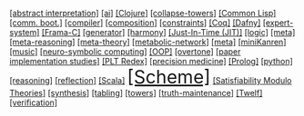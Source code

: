 <span class="wrd tagcloud0" id="0"><a href="https://github.com/search?q=user%3Anamin+user%3Ametareflection+user%3Ascala-lms+fork%3Atrue+topic%3Aabstract-interpretation">[abstract interpretation]</a></span> <span class="wrd tagcloud5" id="1"><a href="https://github.com/search?q=user%3Anamin+user%3Ametareflection+user%3Ascala-lms+fork%3Atrue+topic%3Aai">[ai]</a></span>
<span class="wrd tagcloud5" id="2"><a href="https://github.com/search?q=user%3Anamin+user%3Ametareflection+user%3Ascala-lms+fork%3Atrue+topic%3Aclojure">[Clojure]</a></span>
<span class="wrd tagcloud0" id="3"><a href="https://github.com/search?q=user%3Anamin+user%3Ametareflection+user%3Ascala-lms+fork%3Atrue+topic%3Acollapse-towers">[collapse-towers]</a></span>
<span class="wrd tagcloud3" id="4"><a href="https://github.com/search?q=user%3Anamin+user%3Ametareflection+user%3Ascala-lms+fork%3Atrue+topic%3Acommon-lisp">[Common Lisp]</a></span>
<span class="wrd tagcloud0" id="5"><a href="https://github.com/search?q=user%3Anamin+user%3Ametareflection+user%3Ascala-lms+fork%3Atrue+topic%3Acommunication-bootstrapping">[comm. boot.]</a></span>
<span class="wrd tagcloud0" id="6"><a href="https://github.com/search?q=user%3Anamin+user%3Ametareflection+user%3Ascala-lms+fork%3Atrue+topic%3Acompiler">[compiler]</a></span>
 <span class="wrd tagcloud0" id="8"><a href="https://github.com/search?q=user%3Anamin+user%3Ametareflection+user%3Ascala-lms+fork%3Atrue+topic%3Acomposition">[composition]</a></span>
<span class="wrd tagcloud3" id="9"><a href="https://github.com/search?q=user%3Anamin+user%3Ametareflection+user%3Ascala-lms+fork%3Atrue+topic%3Aconstraints">[constraints]</a></span>
<span class="wrd tagcloud3" id="10"><a href="https://github.com/search?q=user%3Anamin+user%3Ametareflection+user%3Ascala-lms+fork%3Atrue+topic%3Acoq">[Coq]</a></span>
<span class="wrd tagcloud3" id="11"><a href="https://github.com/search?q=user%3Anamin+user%3Ametareflection+user%3Ascala-lms+fork%3Atrue+topic%3Adafny">[Dafny]</a></span>
<span class="wrd tagcloud0" id="12"><a href="https://github.com/search?q=user%3Anamin+user%3Ametareflection+user%3Ascala-lms+fork%3Atrue+topic%3Aexpert-system">[expert-system]</a></span>
<span class="wrd tagcloud0" id="13"><a href="https://github.com/search?q=user%3Anamin+user%3Ametareflection+user%3Ascala-lms+fork%3Atrue+topic%3Aframa-c">[Frama-C]</a></span>
<span class="wrd tagcloud6" id="14"><a href="https://github.com/search?q=user%3Anamin+user%3Ametareflection+user%3Ascala-lms+fork%3Atrue+topic%3Agenerative-programming">[generator]</a></span>
<span class="wrd tagcloud0" id="15"><a href="https://github.com/search?q=user%3Anamin+user%3Ametareflection+user%3Ascala-lms+fork%3Atrue+topic%3Aharmony">[harmony]</a></span>
<span class="wrd tagcloud0" id="0"><a href="https://github.com/search?q=user%3Anamin+user%3Ametareflection+user%3Ascala-lms+fork%3Atrue+topic%3Ajit">[Just-In-Time (JIT)]</a></span>
<span class="wrd tagcloud6" id="17"><a href="https://github.com/search?q=user%3Anamin+user%3Ametareflection+user%3Ascala-lms+fork%3Atrue+topic%3Alogic-programming">[logic]</a></span>
<span class="wrd tagcloud0" id="18"><a href="https://github.com/search?q=user%3Anamin+user%3Ametareflection+user%3Ascala-lms+fork%3Atrue+topic%3Ameta">[meta]</a></span>
<span class="wrd tagcloud0" id="19"><a href="https://github.com/search?q=user%3Anamin+user%3Ametareflection+user%3Ascala-lms+fork%3Atrue+topic%3Ameta-reasoning">[meta-reasoning]</a></span>
<span class="wrd tagcloud3" id="20"><a href="https://github.com/search?q=user%3Anamin+user%3Ametareflection+user%3Ascala-lms+fork%3Atrue+topic%3Ameta-theory">[meta-theory]</a></span>
<span class="wrd tagcloud0" id="21"><a href="https://github.com/search?q=user%3Anamin+user%3Ametareflection+user%3Ascala-lms+fork%3Atrue+topic%3Ametabolic-network">[metabolic-network]</a></span>
<span class="wrd tagcloud6" id="22"><a href="https://github.com/search?q=user%3Anamin+user%3Ametareflection+user%3Ascala-lms+fork%3Atrue+topic%3Ametaprogramming">[meta]</a></span>
<span class="wrd tagcloud7" id="23"><a data-url="https://github.com/search?q=user%3Anamin+user%3Ametareflection+user%3Ascala-lms+fork%3Atrue+topic%3Aminikanren+user%3Awebyrd" href="https://github.com/search?q=user%3Anamin+user%3Ametareflection+user%3Ascala-lms+fork%3Atrue+topic%3Aminikanren+user%3Awebyrd" title="">[miniKanren]</a></span>
<span class="wrd tagcloud0" id="25"><a href="https://github.com/search?q=user%3Anamin+user%3Ametareflection+user%3Ascala-lms+fork%3Atrue+topic%3Amusic">[music]</a></span>
<span class="wrd tagcloud0" id="25"><a href="https://github.com/search?q=user%3Anamin+user%3Ametareflection+user%3Ascala-lms+fork%3Atrue+topic%3Aneuro-symbolic">[neuro-symbolic computing]</a></span>
<span class="wrd tagcloud0" id="26"><a href="https://github.com/search?q=user%3Anamin+user%3Ametareflection+user%3Ascala-lms+fork%3Atrue+topic%3Aoop">[OOP]</a></span>
<span class="wrd tagcloud0" id="27"><a href="https://github.com/search?q=user%3Anamin+user%3Ametareflection+user%3Ascala-lms+fork%3Atrue+topic%3Aovertone">[overtone]</a></span>
<span class="wrd tagcloud5" id="28"><a href="https://github.com/search?q=user%3Anamin+user%3Ametareflection+user%3Ascala-lms+fork%3Atrue+topic%3Apaper-implementations">[paper implementation studies]</a></span>
<span class="wrd tagcloud0" id="29"><a href="https://github.com/search?q=user%3Anamin+user%3Ametareflection+user%3Ascala-lms+fork%3Atrue+topic%3Aplt-redex">[PLT Redex]</a></span>
<span class="wrd tagcloud3" id="11"><a data-url="https://github.com/search?q=user%3Anamin+user%3Ametareflection+user%3Awebyrd+fork%3Atrue+topic%3Ancats-translator" href="https://github.com/search?q=user%3Anamin+user%3Ametareflection+user%3Awebyrd+fork%3Atrue+topic%3Ancats-translator" title="">[precision medicine]</a> </span><span class="wrd tagcloud3" id="30"><a href="https://github.com/search?q=user%3Anamin+user%3Ametareflection+user%3Ascala-lms+fork%3Atrue+topic%3Aprolog">[Prolog]</a></span>
<span class="wrd tagcloud0" id="31"><a href="https://github.com/search?q=user%3Anamin+user%3Ametareflection+user%3Ascala-lms+fork%3Atrue+topic%3Apython">[python]</a></span>
<span class="wrd tagcloud3" id="32"><a href="https://github.com/search?q=user%3Anamin+user%3Ametareflection+user%3Ascala-lms+fork%3Atrue+topic%3Areasoning">[reasoning]</a></span>
<span class="wrd tagcloud6" id="33"><a href="https://github.com/search?q=user%3Anamin+user%3Ametareflection+user%3Ascala-lms+fork%3Atrue+topic%3Areflection">[reflection]</a></span>
<span class="wrd tagcloud5" id="34"><a href="https://github.com/search?q=user%3Anamin+user%3Ametareflection+user%3Ascala-lms+fork%3Atrue+topic%3Ascala">[Scala]</a></span>
<span class="wrd tagcloud10" style="font-size: xx-large;" id="35"><a href="https://github.com/search?q=user%3Anamin+user%3Ametareflection+user%3Ascala-lms+fork%3Atrue+topic%3Ascheme">[Scheme]</a></span>
<span class="wrd tagcloud3" id="36"><a href="https://github.com/search?q=user%3Anamin+user%3Ametareflection+user%3Ascala-lms+fork%3Atrue+topic%3Asmt">[Satisfiability Modulo Theories]</a></span>
<span class="wrd tagcloud3" id="36"><a href="https://github.com/search?q=user%3Anamin+user%3Ametareflection+fork%3Atrue+topic%3Asynthesis">[synthesis]</a></span>
<span class="wrd tagcloud0" id="37"><a href="https://github.com/search?q=user%3Anamin+user%3Ametareflection+user%3Ascala-lms+fork%3Atrue+topic%3Atabling">[tabling]</a></span>
<span class="wrd tagcloud1" id="38"><a href="https://github.com/search?q=user%3Anamin+user%3Ametareflection+user%3Ascala-lms+fork%3Atrue+topic%3Atowers">[towers]</a></span>
<span class="wrd tagcloud1" id="38"><a href="https://github.com/search?q=user%3Anamin+user%3Ametareflection+fork%3Atrue+topic%3Atruth-maintenance">[truth-maintenance]</a></span>
<span class="wrd tagcloud0" id="39"><a href="https://github.com/search?q=user%3Anamin+user%3Ametareflection+user%3Ascala-lms+fork%3Atrue+topic%3Atwelf">[Twelf]</a></span>
<span class="wrd tagcloud0" id="40"><a href="https://github.com/search?q=user%3Anamin+user%3Ametareflection+user%3Ascala-lms+fork%3Atrue+topic%3Averification">[verification]</a></span>



